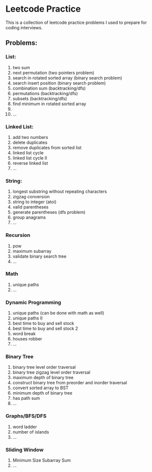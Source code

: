 # Leetcode Practice

This is a collection of leetcode practice problems I used to prepare
for coding interviews.

## Problems:

### List:
1. two sum
2. next permutation (two pointers problem)
3. search in rotated sorted array (binary search problem)
4. search insert position (binary search problem)
5. combination sum (backtracking/dfs)
6. permutations (backtracking/dfs)
7. subsets (backtracking/dfs)
8. find minimum in rotated sorted array
9. 
10. ...

### Linked List:
1. add two numbers
2. delete duplicates
3. remove duplicates from sorted list
4. linked list cycle
5. linked list cycle II
6. reverse linked list
7. ...

### String:
1. longest substring without repeating characters
2. zigzag conversion
3. string to integer (atoi)
4. valid parentheses
5. generate parentheses (dfs problem)
6. group anagrams
7. ...

### Recursion
1. pow
2. maximum subarray
3. validate binary search tree
4. ...

### Math
1. unique paths
2. ...

### Dynamic Programming
1. unique paths (can be done with math as well)
2. unique paths II
3. best time to buy and sell stock
4. best time to buy and sell stock 2
5. word break
6. houses robber
7. ...

### Binary Tree
1. binary tree level order traversal
2. binary tree zigzag level order traversal
3. maximum depth of binary tree
4. construct binary tree from preorder and inorder traversal
5. convert sorted array to BST
6. minimum depth of binary tree
7. has path sum
8. ...

### Graphs/BFS/DFS
1. word ladder
2. number of islands
3. ...

### Sliding Window
1. Minimum Size Subarray Sum
2. ...